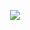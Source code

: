 <p align="center">
  <img src="https://github-readme-stats.vercel.app/api?username=FlimixST&show_icons=true&theme=dracula">
</p>
